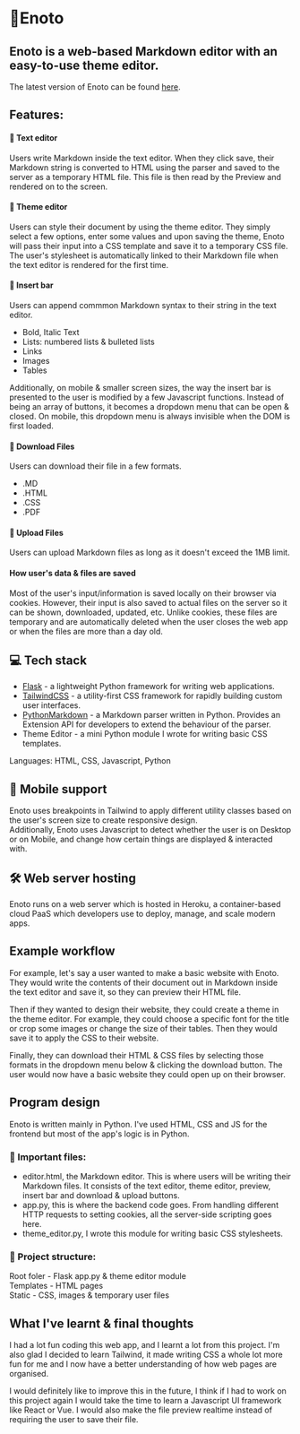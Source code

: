 # 📒Enoto


## Enoto is a web-based Markdown editor with an easy-to-use theme editor.

The latest version of Enoto can be found [here](https://enoto-markdown.herokuapp.com).

## Features:

#### 📝 Text editor
Users write Markdown inside the text editor. When they click save, their Markdown string is converted to HTML using the parser and saved
to the server as a temporary HTML file. This file is then read by the Preview and rendered on to the screen.

#### 🎨 Theme editor
Users can style their document by using the theme editor. They simply select a few options, enter some values and upon saving the theme, Enoto will pass their input into a CSS template and save it to a temporary CSS file. The user's stylesheet is automatically linked to their Markdown file when the text editor is rendered for the first time.

#### 🧾 Insert bar
Users can append commmon Markdown syntax to their string in the text editor.

* Bold, Italic Text
* Lists: numbered lists & bulleted lists
* Links
* Images
* Tables

Additionally, on mobile & smaller screen sizes, the way the insert bar is presented to the user is modified by a few Javascript functions.
Instead of being an array of buttons, it becomes a dropdown menu that can be open & closed. On mobile, this dropdown menu is always invisible when the DOM is first loaded.

#### 🔽 Download Files

Users can download their file in a few formats.

* .MD
* .HTML
* .CSS
* .PDF

#### 🔼 Upload Files

Users can upload Markdown files as long as it doesn't exceed the 1MB limit.

#### How user's data & files are saved
Most of the user's input/information is saved locally on their browser via cookies. However, their input is also saved to actual files on the server so it can be shown, downloaded, updated, etc. Unlike cookies, these files are temporary and are automatically deleted when the user closes the web app or when the files are more than a day old.

## 💻 Tech stack

* [Flask](https://flask.palletsprojects.com/en/2.1.x/) - a lightweight Python framework for writing web applications.
* [TailwindCSS](https://tailwindcss.com) - a utility-first CSS framework for rapidly building custom user interfaces.
* [PythonMarkdown](https://python-markdown.github.io) - a Markdown parser written in Python. Provides an Extension API for developers to extend the behaviour of the parser.
* Theme Editor - a mini Python module I wrote for writing basic CSS templates.

Languages: HTML, CSS, Javascript, Python

## 📱 Mobile support

Enoto uses breakpoints in Tailwind to apply different utility classes
based on the user's screen size to create responsive design.  
Additionally, Enoto uses Javascript to detect whether the user is on Desktop or on Mobile, and change how certain things are displayed & interacted with.

## 🛠 Web server hosting

Enoto runs on a web server which is hosted in Heroku, a container-based cloud PaaS which developers use to deploy, manage, and scale modern apps.

## Example workflow
For example, let's say a user wanted to make a basic website with Enoto. They would write the contents of their document out in Markdown inside the text editor and save it, so they can preview their HTML file.

Then if they wanted to design their website, they could create a theme in the theme editor. For example, they could choose a specific font for the title or crop some images or change the size of their tables. Then they would save it to apply the CSS to their website.

Finally, they can download their HTML & CSS files by selecting those formats in the dropdown menu below & clicking the download button. The user would now have a basic website they could open up on their browser.

## Program design

Enoto is written mainly in Python. I've used HTML, CSS and JS for the frontend but most of the app's logic is in Python.

### 🔴 Important files:

* editor.html, the Markdown editor. This is where users will be writing their Markdown files. It consists of the text editor, theme editor, preview, insert bar and download & upload buttons.
* app.py, this is where the backend code goes. From handling different HTTP requests to setting cookies, all the server-side scripting goes here.
* theme_editor.py, I wrote this module for writing basic CSS stylesheets.

### 🌱 Project structure:

Root foler - Flask app.py & theme editor module  
Templates - HTML pages  
Static - CSS, images & temporary user files

## What I've learnt & final thoughts

I had a lot fun coding this web app, and I learnt a lot from this project. I'm also glad I decided to learn Tailwind, it made writing CSS a whole lot more fun for me and I now have a better understanding of how web pages are organised.

I would definitely like to improve this in the future, I think if I had to work on this project again I would take the time to learn a Javascript UI framework like React or Vue. I would also make the file preview realtime instead of requiring the user to save their file.
